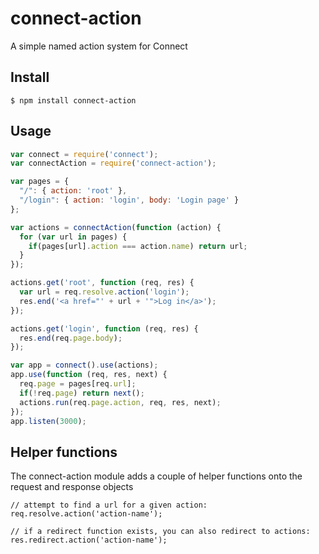 connect-action
==============

A simple named action system for Connect

Install
-------

    $ npm install connect-action

Usage
-----

```js
var connect = require('connect');
var connectAction = require('connect-action');

var pages = {
  "/": { action: 'root' },
  "/login": { action: 'login', body: 'Login page' }
};

var actions = connectAction(function (action) {
  for (var url in pages) {
    if(pages[url].action === action.name) return url;
  }
});

actions.get('root', function (req, res) {
  var url = req.resolve.action('login');
  res.end('<a href="' + url + '">Log in</a>');
});

actions.get('login', function (req, res) {
  res.end(req.page.body);
});

var app = connect().use(actions);
app.use(function (req, res, next) {
  req.page = pages[req.url];
  if(!req.page) return next();
  actions.run(req.page.action, req, res, next);
});
app.listen(3000);
```

Helper functions
----------------

The connect-action module adds a couple of helper functions onto the
request and response objects

    // attempt to find a url for a given action:
    req.resolve.action('action-name');
    
    // if a redirect function exists, you can also redirect to actions:
    res.redirect.action('action-name');

